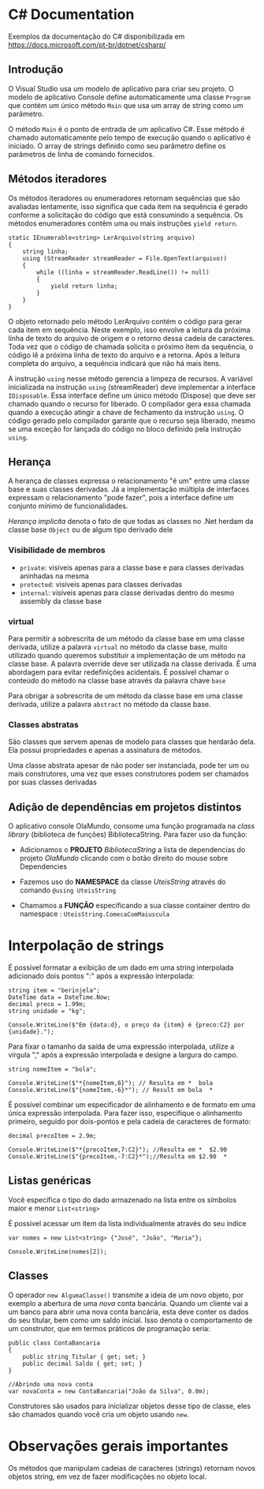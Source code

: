 # C# Documentation

Exemplos da documentação do C# disponibilizada em https://docs.microsoft.com/pt-br/dotnet/csharp/

## Introdução

O Visual Studio usa um modelo de aplicativo para criar seu projeto. O modelo de aplicativo Console define
automaticamente uma classe `Program` que contém um único método `Main` que usa um array de string como um
parâmetro.

O método `Main` é o ponto de entrada de um aplicativo C#. Esse método é chamado automaticamente pelo tempo de 
execução quando o aplicativo é iniciado. O array de strings definido como seu parâmetro define os parâmetros
de linha de comando fornecidos.

## Métodos iteradores

Os métodos iteradores ou enumeradores retornam sequências que são avaliadas lentamente, isso significa que cada 
item na sequência é gerado conforme a solicitação do código que está consumindo a sequência. Os métodos 
enumeradores contêm uma ou mais instruções `yield return`.

```
static IEnumerable<string> LerArquivo(string arquivo)
{
    string linha;
    using (StreamReader streamReader = File.OpenText(arquivo))
    {
        while ((linha = streamReader.ReadLine()) != null)
        {
            yield return linha;
        }
    }
}
```

O objeto retornado pelo método LerArquivo contém o código para gerar cada item em sequência. Neste exemplo, isso 
envolve a leitura da próxima linha de texto do arquivo de origem e o retorno dessa cadeia de caracteres. Toda vez
que o código de chamada solicita o próximo item da sequência, o código lê a próxima linha de texto do arquivo e a
retorna. Após a leitura completa do arquivo, a sequência indicará que não há mais itens.

A instrução `using` nesse método gerencia a limpeza de recursos. A variável inicializada na instrução `using` 
(streamReader) deve implementar a interface `IDisposable`. Essa interface define um único método (Dispose) que 
deve ser chamado quando o recurso for liberado. O compilador gera essa chamada quando a execução atingir a chave
de fechamento da instrução `using`. O código gerado pelo compilador garante que o recurso seja liberado, mesmo se
uma exceção for lançada do código no bloco definido pela instrução `using`.

## Herança

A herança de classes expressa o relacionamento "é um" entre uma classe base e suas classes derivadas. Já a 
implementação múltipla de interfaces expressam o relacionamento "pode fazer", pois a interface define um conjunto
mínimo de funcionalidades.

*Herança implícita* denota o fato de que todas as classes no .Net herdam da classe base `Object` ou de algum tipo
derivado dele


### Visibilidade de membros

- `private`: visíveis apenas para a classe base e para classes derivadas aninhadas na mesma
- `protected`: visíveis apenas para classes derivadas
- `internal`: visíveis apenas para classe derivadas dentro do mesmo assembly da classe base

### virtual

Para permitir a sobrescrita de um método da classe base em uma classe derivada, utilize a palavra `virtual` no
método da classe base, muito utilizado quando queremos substituir a implementação de um método na classe base. A
palavra override deve ser utilizada na classe derivada. É uma abordagem para evitar redefinições acidentais. É
possível chamar o conteúdo do método na classe base através da palavra chave `base`

Para obrigar a sobrescrita de um método da classe base em uma classe derivada, utilize a palavra `abstract` no
método da classe base.

### Classes abstratas

São classes que servem apenas de modelo para classes que herdarão dela. Ela possui propriedades e apenas a 
assinatura de métodos.

Uma classe abstrata apesar de não poder ser instanciada, pode ter um ou mais construtores, uma vez que esses
construtores podem ser chamados por suas classes derivadas

## Adição de dependências em projetos distintos

O aplicativo console OlaMundo, consome uma função programada na *class library* (biblioteca de funções) 
BibliotecaString. Para fazer uso da função:

- Adicionamos o **PROJETO** *BibliotecaString* a lista de dependencias do projeto *OlaMundo* clicando com o botão
  direito do mouse sobre Dependencies

- Fazemos uso do **NAMESPACE** da classe *UteisString* através do comando `@using UteisString`

- Chamamos a **FUNÇÃO** especificando a sua classe container dentro do namespace : 
  `UteisString.ComecaComMaiuscula` 

# Interpolação de strings

É possível formatar a exibição de um dado em uma string interpolada adicionado dois pontos ":" após a expressão
interpolada:

```
string item = "berinjela";
DateTime data = DateTime.Now;
decimal preco = 1.99m;
string unidade = "kg";

Console.WriteLine($"Em {data:d}, o preço da {item} é {preco:C2} por {unidade}.");
```

Para fixar o tamanho da saída de uma expressão interpolada, utilize a vírgula "," após a expressão interpolada
e designe a largura do campo. 

```
string nomeItem = "bola";

Console.WriteLine($"*{nomeItem,6}"); // Resulta em *  bola	
Console.WriteLine($"{nomeItem,-6}*"); // Result em bola  *
``` 

É possível combinar um especificador de alinhamento e de formato em uma única expressão interpolada. Para fazer 
isso, especifique o alinhamento primeiro, seguido por dois-pontos e pela cadeia de caracteres de formato: 

``` 
decimal precoItem = 2.9m;

Console.WriteLine($"*{precoItem,7:C2}"); //Resulta em *  $2.90
Console.WriteLine($"{precoItem,-7:C2}*");//Resulta em $2.90  *
``` 

## Listas genéricas

Você especifica o tipo do dado armazenado na lista entre os símbolos maior e menor `List<string>`

É possível acessar um item da lista individualmente através do seu índice 

``` 
var nomes = new List<string> {"José", "João", "Maria"};

Console.WriteLine(nomes[2]);
``` 

## Classes

O operador `new AlgumaClasse()` transmite a ideia de um novo objeto, por exemplo a abertura de uma *nova* conta
bancária. Quando um cliente vai a um banco para abrir uma nova conta bancária, esta deve conter os dados do seu
titular, bem como um saldo inicial. Isso denota o comportamento de um construtor, que em termos práticos de 
programação seria:

```
public class ContaBancaria 
{
	public string Titular { get; set; }
	public decimal Saldo { get; set; }
}

//Abrindo uma nova conta
var novaConta = new ContaBancaria("João da Silva", 0.0m);
```

Construtores são usados para inicializar objetos desse tipo de classe, eles são chamados quando você cria um 
objeto usando `new`. 

# Observações gerais importantes

Os métodos que manipulam cadeias de caracteres (strings) retornam novos objetos string, em vez de fazer 
modificações no objeto local.